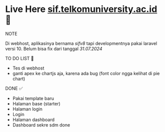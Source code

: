 # Live Here [sif.telkomuniversity.ac.id](https://sif.telkomuniversity.ac.id) 🚀

NOTE

Di webhost, aplikasinya bernama _sifv8_ tapi developmentnya pakai laravel versi 10. Belum bisa fix dari tanggal _31.07.2024_

TO DO LIST 🔖

-   Tes di webhost
-   ganti apex ke chartjs aja, karena ada bug (font color ngga kelihat di pie chart)

DONE ✅

-   Pakai template baru
-   Halaman base (starter)
-   Halaman login
-   Login
-   Halaman dashboard
-   Dashboard sekre sdm done
